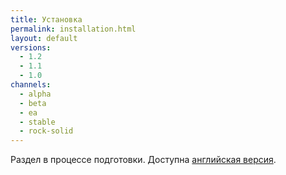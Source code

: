```yaml
---
title: Установка
permalink: installation.html
layout: default
versions:
  - 1.2
  - 1.1
  - 1.0
channels:
  - alpha
  - beta
  - ea
  - stable
  - rock-solid
---
```


Раздел в процессе подготовки. Доступна [английская версия](https://werf.io/installation.html).
